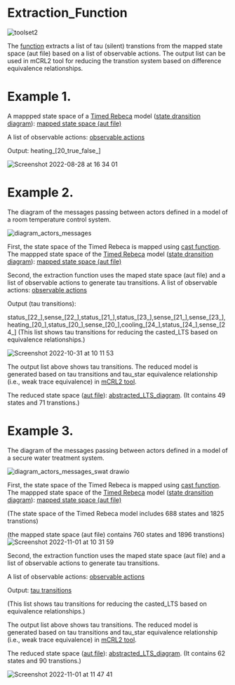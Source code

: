 # Extraction_Function


![toolset2](https://user-images.githubusercontent.com/45528113/199018279-066288d4-5203-4760-9954-371946a72510.jpg)




The <a href="https://github.com/fereidoun-moradi/Extraction_Function/blob/main/extraction_function">function</a> extracts a list of tau (silent) transtions 
from the mapped state space (aut file) based on a list of observable actions. The output list can be used in mCRL2 tool for reducing the transtion system based on difference equivalence relationships.


# Example 1.
A mappped state space of a <a href="https://github.com/fereidoun-moradi/Abstraction-tool/blob/main/RV-Example.rebeca">Timed Rebeca</a> model (<a href="https://github.com/fereidoun-moradi/cast_function/blob/main/RV_Example.png">state dransition diagram</a>): <a href="https://github.com/fereidoun-moradi/cast_function/blob/main/castfile.aut">mapped state space (aut file)</a>

A list of observable actions:  <a href="https://github.com/fereidoun-moradi/Extraction_Function/blob/main/observable_actions.txt">observable actions</a>

Output: heating_[20_true_false_]


![Screenshot 2022-08-28 at 16 34 01](https://user-images.githubusercontent.com/45528113/187079441-b0a7669a-6f8a-48f2-bb1d-fc9182e52985.png)

# Example 2.
The diagram of the messages passing between actors defined in a model of a room temperature control system.

![diagram_actors_messages](https://user-images.githubusercontent.com/45528113/198962230-89231591-082f-4591-b449-b58471ea3488.jpg)

First, the state space of the Timed Rebeca is mapped using <a href="https://github.com/fereidoun-moradi/cast_function/blob/main/OneRoomTemp_mode.rebeca">cast function</a>.
The mappped state space of the <a href="https://github.com/fereidoun-moradi/cast_function/blob/main/OneRoomTemp_mode.rebeca">Timed Rebeca</a> model (<a href="https://github.com/fereidoun-moradi/cast_function/blob/main/state_transition_diagram.png">state dransition diagram</a>): <a href="https://github.com/fereidoun-moradi/cast_function/blob/main/castfile_exp2.aut">mapped state space (aut file)</a>


Second, the extraction function uses the maped state space (aut file) and a list of observable actions to generate tau transitions. 
A list of observable actions:  <a href="https://github.com/fereidoun-moradi/Extraction_Function/blob/main/observable_actions_exp2.txt">observable actions</a>

Output (tau transitions): 

status_[22_],sense_[22_],status_[21_],status_[23_],sense_[21_],sense_[23_],heating_[20_],status_[20_],sense_[20_],cooling_[24_],status_[24_],sense_[24_]
(This list shows tau transitions for reducing the casted_LTS based on equivalence relationships.)


![Screenshot 2022-10-31 at 10 11 53](https://user-images.githubusercontent.com/45528113/198972831-22fd55fc-ffb1-442d-b6e4-eca6a1a7b06c.png)


The output list above shows tau transitions.
The reduced model is generated based on tau transitions and tau_star equivalence relationship (i.e., weak trace equivalence) in <a href="https://github.com/fereidoun-moradi/mCRL2">mCRL2 tool</a>.

The reduced state space (<a href="https://github.com/fereidoun-moradi/extraction_Function/blob/main/OneRoomTemp_mode_casted_tau_star.lts">aut file</a>): <a href="https://github.com/fereidoun-moradi/extraction_Function/blob/main/abstracted_LTS_exp2.png">abstracted_LTS_diagram</a>. (It contains 49 states and 71 transtions.)


# Example 3.
The diagram of the messages passing between actors defined in a model of a secure water treatment system.

![diagram_actors_messages_swat drawio](https://user-images.githubusercontent.com/45528113/199199300-2946742b-285a-46f4-b825-2d81adfcd6ee.png)

First, the state space of the Timed Rebeca is mapped using <a href="https://github.com/fereidoun-moradi/cast_function/blob/main/OneRoomTemp_mode.rebeca">cast function</a>.
The mappped state space of the <a href="https://github.com/fereidoun-moradi/cast_function/blob/main/SWaT_Time_WithoutAttacks.rebeca">Timed Rebeca</a> model (<a href="https://github.com/fereidoun-moradi/cast_function/blob/main/SWaT_Time_WithoutAttacks.pdf">state dransition diagram</a>): <a href="https://github.com/fereidoun-moradi/cast_function/blob/main/castfile_exp3.aut">mapped state space (aut file)</a>

(The state space of the Timed Rebeca model includes 688 states and 1825 transtions)

(the mapped state space (aut file) contains 760 states and 1896 transtions)
![Screenshot 2022-11-01 at 10 31 59](https://user-images.githubusercontent.com/45528113/199203830-1efc2b37-976d-4a3d-8807-baec7d2ff869.png)


Second, the extraction function uses the maped state space (aut file) and a list of observable actions to generate tau transitions. 

A list of observable actions:  <a href="https://github.com/fereidoun-moradi/Extraction_Function/blob/main/observable_actions_exp3.txt">observable actions</a>

Output: <a href="https://github.com/fereidoun-moradi/extraction_Function/blob/main/tau_transitions_exp3.txt">tau transitions</a>

(This list shows tau transitions for reducing the casted_LTS based on equivalence relationships.)

The output list above shows tau transitions.
The reduced model is generated based on tau transitions and tau_star equivalence relationship (i.e., weak trace equivalence) in <a href="https://github.com/fereidoun-moradi/mCRL2">mCRL2 tool</a>.

The reduced state space (<a href="https://github.com/fereidoun-moradi/extraction_Function/blob/main/SWaT_Time_WithoutAttacks_casted_v2_tau_star.lts">aut file</a>): <a href="https://github.com/fereidoun-moradi/extraction_Function/blob/main/reduced_state_space_swat.png">abstracted_LTS_diagram</a>. (It contains 62 states and 90 transtions.)

![Screenshot 2022-11-01 at 11 47 41](https://user-images.githubusercontent.com/45528113/199216728-6fadb598-01f9-49c2-a485-587dde302599.png)


